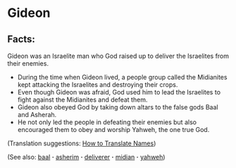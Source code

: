 # Gideon #

## Facts: ##

Gideon was an Israelite man who God raised up to deliver the Israelites from their enemies.

* During the time when Gideon lived, a people group called the Midianites kept attacking the Israelites and destroying their crops.
* Even though Gideon was afraid, God used him to lead the Israelites to fight against the Midianites and defeat them.
* Gideon also obeyed God by taking down altars to the false gods Baal and Asherah.
* He not only led the people in defeating their enemies but also encouraged them to obey and worship Yahweh, the one true God.

(Translation suggestions: [How to Translate Names](https://git.door43.org/Door43/en-ta-translate-vol1/src/master/content/translate_names.md))

(See also: [baal](../other/baal.md) **·** [asherim](../other/asherim.md) **·** [deliverer](../kt/deliverer.md) **·** [midian](../other/midian.md) **·** [yahweh](../kt/yahweh.md)) 

